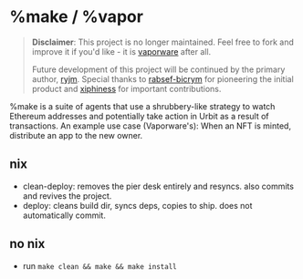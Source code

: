 # %make / %vapor

> **Disclaimer**: This project is no longer maintained. Feel free to fork and
improve it if you'd like - it is [vaporware](LICENSE) after all.
>
> Future development of this project will be continued by the primary author, [ryjm](https://github.com/ryjm). Special thanks to [rabsef-bicrym](https://github.com/rabsef-bicrym) for pioneering the initial product and [xiphiness](https://github.com/xiphiness) for important contributions.

%make is a suite of agents that use a shrubbery-like strategy to watch Ethereum addresses and potentially take action in Urbit as a result of transactions. An example use case (Vaporware's): When an NFT is minted, distribute an app to the new owner.

## nix

- clean-deploy: removes the pier desk entirely and resyncs. also commits and revives the project.
- deploy: cleans build dir, syncs deps, copies to ship. does not automatically commit.

## no nix

- run `make clean && make && make install`
